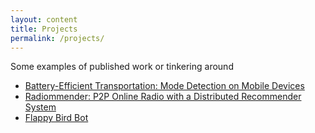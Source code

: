 ```yaml
---
layout: content
title: Projects
permalink: /projects/
---
```


Some examples of published work or tinkering around
- [Battery-Efficient Transportation: Mode Detection on Mobile Devices](http://ieeexplore.ieee.org/document/7264320/)
- [Radiommender: P2P Online Radio with a Distributed Recommender System](http://ieeexplore.ieee.org/document/6335817/)
- [Flappy Bird Bot](https://github.com/roberterdin/FlappyBird)


